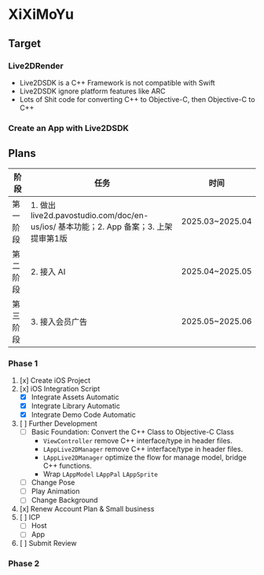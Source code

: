 # XiXiMoYu
## Target
### Live2DRender
- Live2DSDK is a C++ Framework is not compatible with Swift
- Live2DSDK ignore platform features like ARC
- Lots of Shit code for converting C++ to Objective-C,  then Objective-C to C++
### Create an App with Live2DSDK

## Plans
| 阶段     | 任务     |时间|
|----------|----------|----------|
| 第一阶段  | 1. 做出 live2d.pavostudio.com/doc/en-us/ios/ 基本功能；2. App 备案；3. 上架提审第1版 | 2025.03~2025.04 |
| 第二阶段  | 2. 接入 AI | 2025.04~2025.05 |
| 第三阶段  | 3. 接入会员广告 | 2025.05~2025.06 |

### Phase 1
1. [x] Create iOS Project 
2. [x] iOS Integration Script
    - [x] Integrate Assets Automatic
    - [x] Integrate Library Automatic 
    - [x] Integrate Demo Code Automatic
3. [ ] Further Development
    - [ ] Basic Foundation: Convert the C++ Class to Objective-C Class
        - `ViewController` remove C++ interface/type in header files.
        - `LAppLive2DManager`  remove C++ interface/type in header files.
        - `LAppLive2DManager` optimize the flow for manage model, bridge C++ functions.
        - Wrap `LAppModel` `LAppPal` `LAppSprite`
    - [ ] Change Pose
    - [ ] Play Animation
    - [ ] Change Background
4. [x] Renew Account Plan & Small business
5. [ ] ICP
    - [ ]  Host
    - [ ]  App
6. [ ] Submit Review

### Phase 2